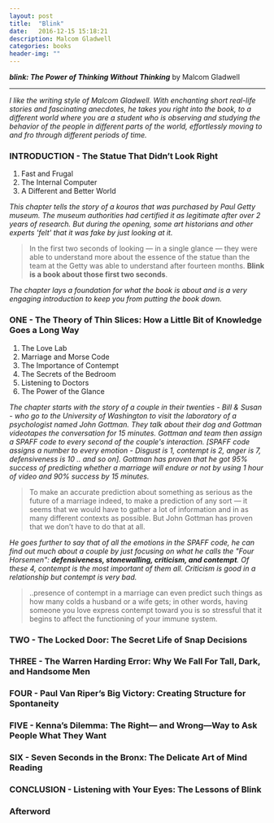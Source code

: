 ```yaml
---
layout: post
title:  "Blink"
date:   2016-12-15 15:18:21
description: Malcom Gladwell
categories: books
header-img: ""
---
```


**_blink: The Power of Thinking Without Thinking_** by Malcom Gladwell

----

_I like the writing style of Malcom Gladwell. With enchanting short real-life stories and fascinating anecdotes, he takes you right into the book, to a different world where you are a student who is observing and studying the behavior of the people in different parts of the world, effortlessly moving to and fro through different periods of time._

### INTRODUCTION - The Statue That Didn’t Look Right 

1. Fast and Frugal
2. The Internal Computer
3. A Different and Better World

_This chapter tells the story of a kouros that was purchased by Paul Getty museum. The museum authorities had certified it as legitimate after over 2 years of research. But during the opening, some art historians and other experts 'felt' that it was fake by just looking at it._

> In the first two seconds of looking — in a single glance — they were able to understand more about the essence of the statue than the team at the Getty was able to understand after fourteen months.
> **Blink is a book about those first two seconds**.

_The chapter lays a foundation for what the book is about and is a very engaging introduction to keep you from putting the book down._ 

### ONE - The Theory of Thin Slices: How a Little Bit of Knowledge Goes a Long Way
1. The Love Lab
2. Marriage and Morse Code
3. The Importance of Contempt
4. The Secrets of the Bedroom
5. Listening to Doctors
6. The Power of the Glance

_The chapter starts with the story of a couple in their twenties - Bill & Susan - who go to the University of Washington to visit the laboratory of a psychologist named John Gottman. They talk about their dog and Gottman videotapes the conversation for 15 minutes. Gottman and team then assign a SPAFF code to every second of the couple's interaction. [SPAFF code assigns a number to every emotion - Disgust is 1, contempt is 2, anger is 7, defensiveness is 10 .. and so on]. Gottman has proven that he got 95% success of predicting whether a marriage will endure or not by using 1 hour of video and 90% success by 15 minutes._ 

> To make an accurate prediction about something as serious as the future of a marriage indeed, to make a prediction of any sort — it seems that we would have to gather a lot of information and in as many different contexts as possible.
> But John Gottman has proven that we don’t have to do that at all.

_He goes further to say that of all the emotions in the SPAFF code, he can find out much about a couple by just focusing on what he calls the "Four Horsemen": **defensiveness, stonewalling, criticism, and contempt**. Of these 4, contempt is the most important of them all. Criticism is good in a relationship but contempt is very bad._ 

> ..presence of contempt in a marriage can even predict such things as how many colds a husband or a wife gets; in other words, having someone you love express contempt toward you is so stressful that it begins to affect the functioning of your immune system.


### TWO - The Locked Door: The Secret Life of Snap Decisions

### THREE - The Warren Harding Error: Why We Fall For Tall, Dark, and Handsome Men

### FOUR - Paul Van Riper’s Big Victory: Creating Structure for Spontaneity 

### FIVE - Kenna’s Dilemma: The Right— and Wrong—Way to Ask People What They Want

### SIX - Seven Seconds in the Bronx: The Delicate Art of Mind Reading 

### CONCLUSION - Listening with Your Eyes: The Lessons of Blink 

### Afterword 